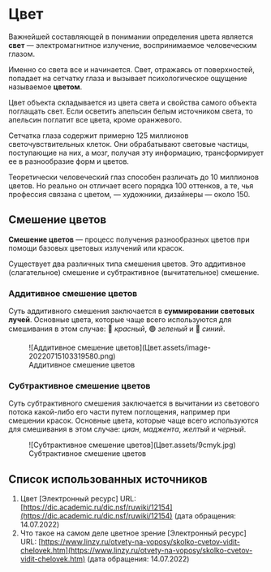 # Цвет

Важнейшей составляющей в понимании определения цвета является **свет** — электромагнитное излучение, воспринимаемое человеческим глазом. 

Именно со света все и начинается. Свет, отражаясь от поверхностей, попадает на сетчатку глаза и вызывает психологическое ощущение называемое **цветом**.

Цвет объекта складывается из цвета света и свойства самого объекта поглащать свет. Если осветить апельсин белым источником света, то апельсин поглатит все цвета, кроме оранжевого. 

Сетчатка глаза содержит примерно 125 миллионов светочувствительных клеток. Они обрабатывают световые частицы, поступающие на них, а мозг, получая эту информацию, трансформирует ее в разнообразие форм и цветов.

Теоретически человеческий глаз способен различать до 10 миллионов цветов. Но реально он отличает всего порядка 100 оттенков, а те, чья профессия связана с цветом, — художники, дизайнеры — около 150.

## Смешение цветов

**Смешение цветов** — процесс получения разнообразных цветов при помощи базовых цветовых излучений или красок.

Существует два различных типа смешения цветов. Это аддитивное (слагательное) смешение и субтрактивное (вычитательное) смешение.

### Аддитивное смешение цветов

Суть аддитивного смешения заключается в **суммировании световых лучей**. Основные цвета, которые чаще всего используются для смешивания в этом случае: 🔴 *красный*, 🟢 *зеленый* и 🔵 *синий*.

<figure markdown>
  ![Аддитивное смешение цветов](Цвет.assets/image-20220715103319580.png)
  <figcaption>Аддитивное смешение цветов</figcaption>
</figure>

### Субтрактивное смешение цветов

Суть субтрактивного смешения заключается в вычитании из светового потока какой-либо его части путем поглощения, например при смешении красок.  Основные цвета, которые чаще всего используются для смешивания в этом случае: *циан*, *маджента*, *желтый* и *черный*.

<figure markdown>
  ![Субтрактивное смешение цветов](Цвет.assets/9cmyk.jpg)
  <figcaption>Субтрактивное смешение цветов</figcaption>
</figure>

## Список использованных источников

1. Цвет [Электронный ресурс] URL: [https://dic.academic.ru/dic.nsf/ruwiki/12154](https://dic.academic.ru/dic.nsf/ruwiki/12154) (дата обращения: 14.07.2022)
1. Что такое на самом деле цветное зрение [Электронный ресурс] URL: [https://www.linzy.ru/otvety-na-voposy/skolko-cvetov-vidit-chelovek.htm](https://www.linzy.ru/otvety-na-voposy/skolko-cvetov-vidit-chelovek.htm) (дата обращения: 14.07.2022)
